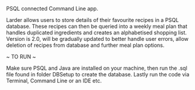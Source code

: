 PSQL connected Command Line app.

Larder allows users to store details of their favourite recipes in a PSQL database.
These recipes can then be queried into a weekly meal plan that handles duplicated ingredients and creates an alphabetised shopping list.
Version is 2.0, will be gradually updated to better handle user errors, allow deletion of recipes from database and further meal plan options.

~ TO RUN ~

Make sure PSQL and Java are installed on your machine, then run the .sql file found in folder DBSetup to create the database.
Lastly run the code via Terminal, Command Line or an IDE etc.
